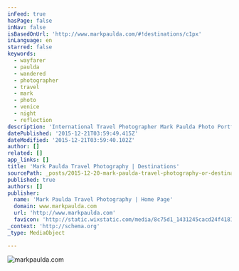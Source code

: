 ```yaml
---
inFeed: true
hasPage: false
inNav: false
isBasedOnUrl: 'http://www.markpaulda.com/#!destinations/c1px'
inLanguage: en
starred: false
keywords:
  - wayfarer
  - paulda
  - wandered
  - photographer
  - travel
  - mark
  - photo
  - venice
  - night
  - reflection
description: 'International Travel Photographer Mark Paulda Photo Portfolio of Destinations Around the World Including Venice Italy, Marrakech, Mont Saint Michel, Bangkok'
datePublished: '2015-12-21T03:59:49.415Z'
dateModified: '2015-12-21T03:59:40.102Z'
author: []
related: []
app_links: []
title: 'Mark Paulda Travel Photography | Destinations'
sourcePath: _posts/2015-12-20-mark-paulda-travel-photography-or-destinations.md
published: true
authors: []
publisher:
  name: 'Mark Paulda Travel Photography | Home Page'
  domain: www.markpaulda.com
  url: 'http://www.markpaulda.com'
  favicon: 'http://static.wixstatic.com/media/8c75d1_1431245cacd24f41813d05b3e8fd717f.png/v1/fill/w_16%2Ch_16%2Clg_1/8c75d1_1431245cacd24f41813d05b3e8fd717f.png'
_context: 'http://schema.org'
_type: MediaObject

---
```

![markpaulda.com](https://s3-us-west-2.amazonaws.com/the-grid-img/p/faa3c385faa9fdaae92d90a3a6018fdf91c75378.jpg)